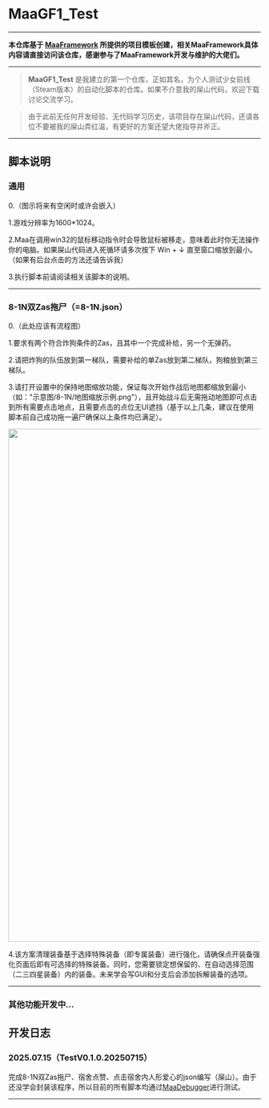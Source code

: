 <!-- markdownlint-disable MD033 MD041 -->
# MaaGF1_Test

</div>

***

**本仓库基于 [MaaFramework](https://github.com/MaaXYZ/MaaFramework) 所提供的项目模板创建，相关MaaFramework具体内容请直接访问该仓库，感谢参与了MaaFramework开发与维护的大佬们。**

***

> **MaaGF1_Test** 是我建立的第一个仓库，正如其名，为个人测试少女前线（Steam版本）的自动化脚本的仓库。如果不介意我的屎山代码，欢迎下载讨论交流学习。

>由于此前无任何开发经验、无代码学习历史，该项目存在屎山代码，还请各位不要被我的屎山弄红温，有更好的方案还望大佬指导并斧正。

***

## 脚本说明

### 通用
0.（图示将来有空闲时或许会嵌入）

1.游戏分辨率为1600*1024。

2.Maa在调用win32的鼠标移动指令时会导致鼠标被移走，意味着此时你无法操作你的电脑。如果屎山代码进入死循环请多次按下 Win + ↓ 直至窗口缩放到最小。（如果有后台点击的方法还请告诉我）

3.执行脚本前请阅读相关该脚本的说明。
***
### 8-1N双Zas拖尸（=8-1N.json）
0.（此处应该有流程图）

1.要求有两个符合炸狗条件的Zas，且其中一个完成补给，另一个无弹药。

2.请把炸狗的队伍放到第一梯队，需要补给的单Zas放到第二梯队，狗粮放到第三梯队。

3.请打开设置中的保持地图缩放功能，保证每次开始作战后地图都缩放到最小（如："示意图/8-1N/地图缩放示例.png"），且开始战斗后无需拖动地图即可点击到所有需要点击地点，且需要点击的点位无UI遮挡（基于以上几条，建议在使用脚本前自己成功拖一遍尸确保以上条件均已满足）。

<p align="center">
  <img alt="example" src="https://cdn.jsdelivr.net/gh/LeonNagant/MaaGF1_Test/example_img/8-1N/map_example.png" width="1600" height="1024" />
</p>

4.该方案清理装备基于选择特殊装备（即专属装备）进行强化，请确保点开装备强化页面后即有可选择的特殊装备。同时，您需要锁定想保留的、在自动选择范围（二三四星装备）内的装备。未来学会写GUI和分支后会添加拆解装备的选项。
***
### 其他功能开发中...

## 开发日志

### 2025.07.15（TestV0.1.0.20250715）
完成8-1N双Zas拖尸、宿舍点赞、点击宿舍内人形爱心的json编写（屎山）。由于还没学会封装该程序，所以目前的所有脚本均通过[MaaDebugger](https://github.com/MaaXYZ/MaaDebugger)进行测试。

***
